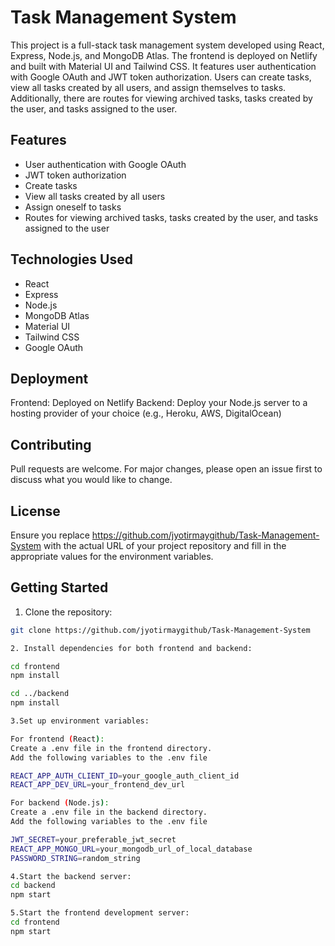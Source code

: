 # Task Management System

This project is a full-stack task management system developed using React, Express, Node.js, and MongoDB Atlas. The frontend is deployed on Netlify and built with Material UI and Tailwind CSS. It features user authentication with Google OAuth and JWT token authorization. Users can create tasks, view all tasks created by all users, and assign themselves to tasks. Additionally, there are routes for viewing archived tasks, tasks created by the user, and tasks assigned to the user.

## Features

- User authentication with Google OAuth
- JWT token authorization
- Create tasks
- View all tasks created by all users
- Assign oneself to tasks
- Routes for viewing archived tasks, tasks created by the user, and tasks assigned to the user

## Technologies Used

- React
- Express
- Node.js
- MongoDB Atlas
- Material UI
- Tailwind CSS
- Google OAuth

## Deployment
Frontend: Deployed on Netlify
Backend: Deploy your Node.js server to a hosting provider of your choice (e.g., Heroku, AWS, DigitalOcean)

## Contributing
Pull requests are welcome. For major changes, please open an issue first to discuss what you would like to change.

## License
Ensure you replace https://github.com/jyotirmaygithub/Task-Management-System with the actual URL of your project repository and fill in the appropriate values for the environment variables.

## Getting Started

1. Clone the repository:

```bash
git clone https://github.com/jyotirmaygithub/Task-Management-System

2. Install dependencies for both frontend and backend:

cd frontend
npm install

cd ../backend
npm install

3.Set up environment variables:

For frontend (React):
Create a .env file in the frontend directory.
Add the following variables to the .env file

REACT_APP_AUTH_CLIENT_ID=your_google_auth_client_id
REACT_APP_DEV_URL=your_frontend_dev_url

For backend (Node.js):
Create a .env file in the backend directory.
Add the following variables to the .env file

JWT_SECRET=your_preferable_jwt_secret
REACT_APP_MONGO_URL=your_mongodb_url_of_local_database
PASSWORD_STRING=random_string

4.Start the backend server:
cd backend
npm start

5.Start the frontend development server:
cd frontend
npm start


